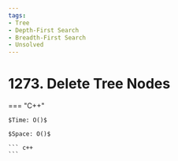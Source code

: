 ```yaml
---
tags:
- Tree
- Depth-First Search
- Breadth-First Search
- Unsolved
---
```



# 1273. Delete Tree Nodes

=== "C++"

    $Time: O()$

    $Space: O()$

    ``` c++
    ```